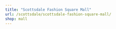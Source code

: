 ```yaml
---
title: "Scottsdale Fashion Square Mall"
url: /scottsdale/scottsdale-fashion-square-mall/
shop: mall
---
```

